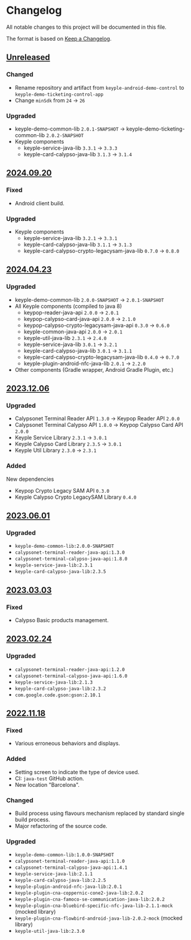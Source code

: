 # Changelog
All notable changes to this project will be documented in this file.

The format is based on [Keep a Changelog](https://keepachangelog.com/en/1.0.0/).

## [Unreleased]
### Changed
- Rename repository and artifact from `keyple-android-demo-control` to `keyple-demo-ticketing-control-app`
- Change `minSdk` from `24` -> `26`
### Upgraded
- keyple-demo-common-lib `2.0.1-SNAPSHOT` -> keyple-demo-ticketing-common-lib `2.0.2-SNAPSHOT`
- Keyple components
  - keyple-service-java-lib `3.3.1` -> `3.3.3`
  - keyple-card-calypso-java-lib `3.1.3` -> `3.1.4`

## [2024.09.20]
### Fixed
- Android client build.
### Upgraded
- Keyple components
  - keyple-service-java-lib `3.2.1` -> `3.3.1`
  - keyple-card-calypso-java-lib `3.1.1` -> `3.1.3`
  - keyple-card-calypso-crypto-legacysam-java-lib `0.7.0` -> `0.8.0`

## [2024.04.23]
### Upgraded
- keyple-demo-common-lib `2.0.0-SNAPSHOT` -> `2.0.1-SNAPSHOT`
- All Keyple components (compiled to java 8)
    - keypop-reader-java-api `2.0.0` -> `2.0.1`
    - keypop-calypso-card-java-api `2.0.0` -> `2.1.0`
    - keypop-calypso-crypto-legacysam-java-api `0.3.0` -> `0.6.0`
    - keyple-common-java-api `2.0.0` -> `2.0.1`
    - keyple-util-java-lib `2.3.1` -> `2.4.0`
    - keyple-service-java-lib `3.0.1` -> `3.2.1`
    - keyple-card-calypso-java-lib `3.0.1` -> `3.1.1`
    - keyple-card-calypso-crypto-legacysam-java-lib `0.4.0` -> `0.7.0`
    - keyple-plugin-android-nfc-java-lib `2.0.1` -> `2.2.0`
- Other components (Gradle wrapper, Android Gradle Plugin, etc.)

## [2023.12.06]
### Upgraded
- Calypsonet Terminal Reader API `1.3.0` -> Keypop Reader API `2.0.0`
- Calypsonet Terminal Calypso API `1.8.0` -> Keypop Calypso Card API `2.0.0`
- Keyple Service Library `2.3.1` -> `3.0.1`
- Keyple Calypso Card Library `2.3.5` -> `3.0.1`
- Keyple Util Library `2.3.0` -> `2.3.1`

### Added
New dependencies
- Keypop Crypto Legacy SAM API `0.3.0`
- Keyple Calypso Crypto LegacySAM Library `0.4.0`

## [2023.06.01]
### Upgraded
- `keyple-demo-common-lib:2.0.0-SNAPSHOT`
- `calypsonet-terminal-reader-java-api:1.3.0`
- `calypsonet-terminal-calypso-java-api:1.8.0`
- `keyple-service-java-lib:2.3.1`
- `keyple-card-calypso-java-lib:2.3.5`

## [2023.03.03]
### Fixed
- Calypso Basic products management.

## [2023.02.24]
### Upgraded
- `calypsonet-terminal-reader-java-api:1.2.0`
- `calypsonet-terminal-calypso-java-api:1.6.0`
- `keyple-service-java-lib:2.1.3`
- `keyple-card-calypso-java-lib:2.3.2`
- `com.google.code.gson:gson:2.10.1`

## [2022.11.18]
### Fixed
- Various erroneous behaviors and displays.
### Added
- Setting screen to indicate the type of device used.
- CI: `java-test` GitHub action.
- New location "Barcelona".
### Changed
- Build process using flavours mechanism replaced by standard single build process.
- Major refactoring of the source code.
### Upgraded
- `keyple-demo-common-lib:1.0.0-SNAPSHOT`
- `calypsonet-terminal-reader-java-api:1.1.0`
- `calypsonet-terminal-calypso-java-api:1.4.1`
- `keyple-service-java-lib:2.1.1`
- `keyple-card-calypso-java-lib:2.2.5`
- `keyple-plugin-android-nfc-java-lib:2.0.1`
- `keyple-plugin-cna-coppernic-cone2-java-lib:2.0.2`
- `keyple-plugin-cna-famoco-se-communication-java-lib:2.0.2`
- `keyple-plugin-cna-bluebird-specific-nfc-java-lib-2.1.1-mock` (mocked library)
- `keyple-plugin-cna-flowbird-android-java-lib-2.0.2-mock` (mocked library)
- `keyple-util-java-lib:2.3.0`

[Unreleased]: https://github.com/calypsonet/keyple-demo-ticketing-validation-app/compare/2024.09.20...HEAD
[2024.09.20]: https://github.com/calypsonet/keyple-demo-ticketing-validation-app/compare/2024.04.23...2024.09.20
[2024.04.23]: https://github.com/calypsonet/keyple-demo-ticketing-validation-app/compare/2023.12.06...2024.04.23
[2023.12.06]: https://github.com/calypsonet/keyple-demo-ticketing-validation-app/compare/2023.06.01...2023.12.06
[2023.06.01]: https://github.com/calypsonet/keyple-demo-ticketing-validation-app/compare/2023.03.03...2023.06.01
[2023.03.03]: https://github.com/calypsonet/keyple-demo-ticketing-validation-app/compare/2023.02.24...2023.03.03
[2023.02.24]: https://github.com/calypsonet/keyple-demo-ticketing-validation-app/compare/2022.11.18...2023.02.24
[2022.11.18]: https://github.com/calypsonet/keyple-demo-ticketing-validation-app/compare/v2021.11...2022.11.18